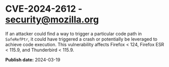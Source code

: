 # CVE-2024-2612 - security@mozilla.org

If an attacker could find a way to trigger a particular code path in `SafeRefPtr`, it could have triggered a crash or potentially be leveraged to achieve code execution. This vulnerability affects Firefox < 124, Firefox ESR < 115.9, and Thunderbird < 115.9.

**Publish date:** 2024-03-19
